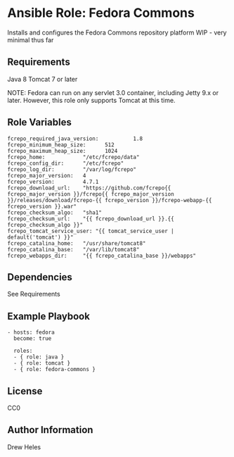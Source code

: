 Ansible Role: Fedora Commons
=========

Installs and configures the Fedora Commons repository platform
WIP - very minimal thus far

Requirements
------------

Java 8
Tomcat 7 or later

NOTE: Fedora can run on any servlet 3.0 container, including Jetty 9.x or later.
However, this role only supports Tomcat at this time.


Role Variables
--------------

    fcrepo_required_java_version:           1.8
    fcrepo_minimum_heap_size:      512
    fcrepo_maximum_heap_size:      1024
    fcrepo_home:            "/etc/fcrepo/data"
    fcrepo_config_dir:      "/etc/fcrepo"
    fcrepo_log_dir:         "/var/log/fcrepo"
    fcrepo_major_version:   4
    fcrepo_version:         4.7.1
    fcrepo_download_url:    "https://github.com/fcrepo{{ fcrepo_major_version }}/fcrepo{{ fcrepo_major_version }}/releases/download/fcrepo-{{ fcrepo_version }}/fcrepo-webapp-{{ fcrepo_version }}.war"
    fcrepo_checksum_algo:   "sha1"
    fcrepo_checksum_url:    "{{ fcrepo_download_url }}.{{ fcrepo_checksum_algo }}"
    fcrepo_tomcat_service_user: "{{ tomcat_service_user | default('tomcat') }}"
    fcrepo_catalina_home:   "/usr/share/tomcat8"
    fcrepo_catalina_base:   "/var/lib/tomcat8"
    fcrepo_webapps_dir:     "{{ fcrepo_catalina_base }}/webapps"

Dependencies
------------

See Requirements

Example Playbook
----------------

    - hosts: fedora
      become: true

      roles:
      - { role: java }
      - { role: tomcat }
      - { role: fedora-commons }

License
-------

CC0

Author Information
------------------

Drew Heles

